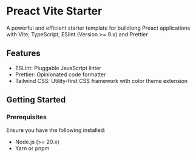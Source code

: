 # Preact Vite Starter
A powerful and efficient starter template for buildiong Preact applications with Vite, TypeScript, ESlint (Version >= 9.x) and Prettier 

## Features
+ ESLint: Pluggable JavaScript linter
+ Prettier: Opinionated code formatter
+ Tailwind CSS: Utility-first CSS framework with color theme extension

## Getting Started
### Prerequisites

Ensure you have the following installed:

+ Node.js (>= 20.x)
+ Yarn or pnpm